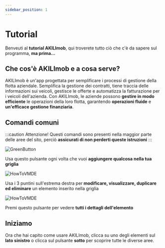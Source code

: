 ```yaml
---
sidebar_position: 1
---
```


# Tutorial

Benveuti al **tutorial AKILImob**, qui troverete tutto ciò che c'è da sapere sul programma, **ma prima...**


## Che cos'è AKILImob e a cosa serve?
AKILImob è un'app progettata per semplificare i processi di gestione della flotta aziendale. Semplifica la gestione dei contratti, tiene traccia delle informazioni sui veicoli, gestisce le offerte e automatizza la fatturazione per i veicoli dell'azienda. Con AKILImob, le aziende possono **gestire in modo efficiente** le operazioni della loro flotta, garantendo **operazioni fluide** e **un'efficace gestione finanziaria**.

## Comandi comuni

:::caution Attenzione!
Questi comandi sono presenti nella maggior parte delle aree del sito, perciò **assicurati di non perderti queste istruzioni**
:::


![GreenButton](\img\greenButton.png)

<p>Usa questo pulsante ogni volta che vuoi <b>aggiungere qualcosa nella tua griglia</b></p>

![HowToVMDE](\img\vmde.gif)

<p>Usa i 3 puntini sull'estrema destra per<b> modificare, visualizzare, duplicare ed eliminare</b> un elemento inserito nella griglia </p>

![HowToVMDE](\img\details.gif)

<p>Premi questo pulsante per vedere <b>tutti i dettagli dell'elemento</b> </p>





## Iniziamo

Ora che hai capito come usare AKILImob, clicca su uno degli elementi sul **lato sinistro** o clicca sul pulsante **sotto** per scoprire tutte le diverse aree.